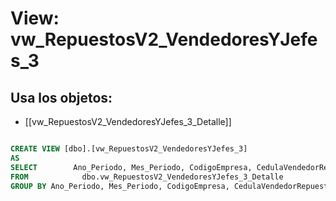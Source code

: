 # View: vw_RepuestosV2_VendedoresYJefes_3

## Usa los objetos:
- [[vw_RepuestosV2_VendedoresYJefes_3_Detalle]]

```sql

CREATE VIEW [dbo].[vw_RepuestosV2_VendedoresYJefes_3]
AS
SELECT        Ano_Periodo, Mes_Periodo, CodigoEmpresa, CedulaVendedorRepuestos, SUM(ValorBaseTaller) AS ValorBaseTaller
FROM            dbo.vw_RepuestosV2_VendedoresYJefes_3_Detalle
GROUP BY Ano_Periodo, Mes_Periodo, CodigoEmpresa, CedulaVendedorRepuestos


```
